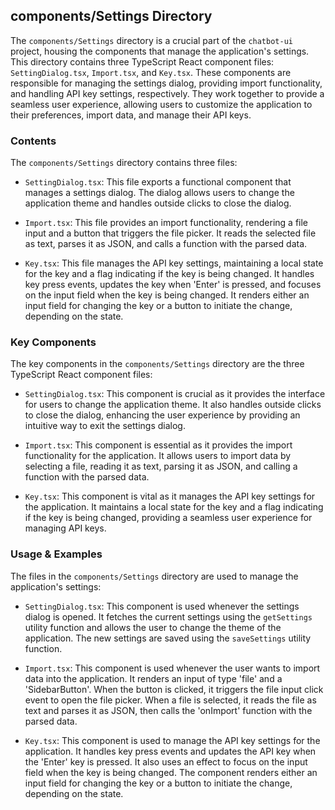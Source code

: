 
## components/Settings Directory

The `components/Settings` directory is a crucial part of the `chatbot-ui` project, housing the components that manage the application's settings. This directory contains three TypeScript React component files: `SettingDialog.tsx`, `Import.tsx`, and `Key.tsx`. These components are responsible for managing the settings dialog, providing import functionality, and handling API key settings, respectively. They work together to provide a seamless user experience, allowing users to customize the application to their preferences, import data, and manage their API keys.

### Contents

The `components/Settings` directory contains three files:

- `SettingDialog.tsx`: This file exports a functional component that manages a settings dialog. The dialog allows users to change the application theme and handles outside clicks to close the dialog.

- `Import.tsx`: This file provides an import functionality, rendering a file input and a button that triggers the file picker. It reads the selected file as text, parses it as JSON, and calls a function with the parsed data.

- `Key.tsx`: This file manages the API key settings, maintaining a local state for the key and a flag indicating if the key is being changed. It handles key press events, updates the key when 'Enter' is pressed, and focuses on the input field when the key is being changed. It renders either an input field for changing the key or a button to initiate the change, depending on the state.

### Key Components

The key components in the `components/Settings` directory are the three TypeScript React component files:

- `SettingDialog.tsx`: This component is crucial as it provides the interface for users to change the application theme. It also handles outside clicks to close the dialog, enhancing the user experience by providing an intuitive way to exit the settings dialog.

- `Import.tsx`: This component is essential as it provides the import functionality for the application. It allows users to import data by selecting a file, reading it as text, parsing it as JSON, and calling a function with the parsed data.

- `Key.tsx`: This component is vital as it manages the API key settings for the application. It maintains a local state for the key and a flag indicating if the key is being changed, providing a seamless user experience for managing API keys.

### Usage & Examples

The files in the `components/Settings` directory are used to manage the application's settings:

- `SettingDialog.tsx`: This component is used whenever the settings dialog is opened. It fetches the current settings using the `getSettings` utility function and allows the user to change the theme of the application. The new settings are saved using the `saveSettings` utility function.

- `Import.tsx`: This component is used whenever the user wants to import data into the application. It renders an input of type 'file' and a 'SidebarButton'. When the button is clicked, it triggers the file input click event to open the file picker. When a file is selected, it reads the file as text and parses it as JSON, then calls the 'onImport' function with the parsed data.

- `Key.tsx`: This component is used to manage the API key settings for the application. It handles key press events and updates the API key when the 'Enter' key is pressed. It also uses an effect to focus on the input field when the key is being changed. The component renders either an input field for changing the key or a button to initiate the change, depending on the state.
